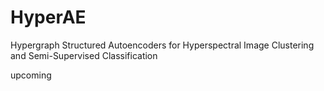 # HyperAE
Hypergraph Structured Autoencoders for Hyperspectral Image Clustering and Semi-Supervised Classification

upcoming 

